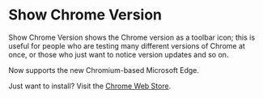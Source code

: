 # Show Chrome Version
Show Chrome Version shows the Chrome version as a toolbar icon; this is useful for people who are testing many different versions of Chrome at once, or those who just want to notice version updates and so on.

Now supports the new Chromium-based Microsoft Edge.

Just want to install? Visit the [Chrome Web Store](https://chrome.google.com/webstore/detail/show-chrome-version/lcmpcdnpcjimgbdejflpblmlgjnakhmh?hl=en).
